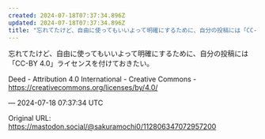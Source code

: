```yaml
---
created: 2024-07-18T07:37:34.896Z
updated: 2024-07-18T07:37:34.896Z
title: "忘れてたけど、自由に使ってもいいよって明確にするために、自分の投稿には「CC-B[...]"
---
```


<p>忘れてたけど、自由に使ってもいいよって明確にするために、自分の投稿には「CC-BY 4.0」ライセンスを付けておきたい。</p><p>Deed - Attribution 4.0 International - Creative Commons - <a href="https://creativecommons.org/licenses/by/4.0/" target="_blank" rel="nofollow noopener" translate="no"><span class="invisible">https://</span><span class="ellipsis">creativecommons.org/licenses/b</span><span class="invisible">y/4.0/</span></a></p>

&mdash; 2024-07-18 07:37:34 UTC

Original URL: https://mastodon.social/@sakuramochi0/112806347072957200
